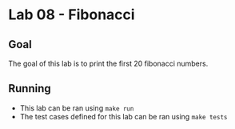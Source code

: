 # Lab 08 - Fibonacci

## Goal

The goal of this lab is to print the first 20 fibonacci numbers.

## Running

- This lab can be ran using `make run`
- The test cases defined for this lab can be ran using `make tests`
